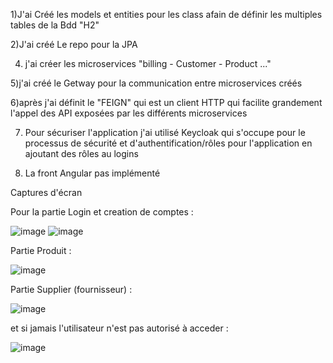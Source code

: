 1)J'ai Créé les models et entities pour les class afain de définir les multiples tables de la Bdd "H2" 

2)J'ai créé Le repo pour la JPA

4) j'ai créer les microservices "billing - Customer - Product ..." 

5)j'ai créé le Getway pour la communication entre microservices créés

6)après j'ai définit le "FEIGN" qui est un client HTTP qui facilite grandement l'appel des API exposées par les différents microservices

7) Pour sécuriser l'application j'ai utilisé Keycloak qui s'occupe pour le processus de sécurité et d'authentification/rôles pour l'application en ajoutant des rôles au logins 

8)  La front Angular pas implémenté

Captures d'écran


Pour la partie Login et creation de comptes : 

![image](https://user-images.githubusercontent.com/56736005/207004466-dd73bb62-d58e-413b-b526-8ea755dbbe49.png)
![image](https://user-images.githubusercontent.com/56736005/207004504-4dea7f63-ff2b-4ce9-bce8-bdc1f9fa74f2.png)

Partie Produit :

![image](https://user-images.githubusercontent.com/56736005/207004784-c4b97948-1b2e-4490-9758-ae9e9f0071c7.png)

Partie Supplier (fournisseur) :

![image](https://user-images.githubusercontent.com/56736005/207004869-cb26c22c-6dea-4f09-bee1-7fb76f1d8a1d.png)

et si jamais l'utilisateur n'est pas autorisé à acceder : 

![image](https://user-images.githubusercontent.com/56736005/207005476-5fb40120-cf2c-4030-aa61-c8899ccdc50b.png)
